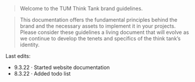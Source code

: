 > Welcome to the TUM Think Tank brand guidelines.

>  This documentation offers the fundamental principles behind the brand and the necessary assets to implement it in your projects. Please consider these guidelines a living document that will evolve as we continue to develop the tenets and specifics of the think tank’s identity.

Last edits:
- 9.3.22 · Started website documentation 
- 8.3.22 · Added todo list 